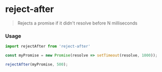 # reject-after
> Rejects a promise if it didn't resolve before N milliseconds 


### Usage

```typescript
import rejectAfter from 'reject-after'

const myPromise = new Promise(resolve => setTimeout(resolve, 1000));

rejectAfter(myPromise, 500);
```